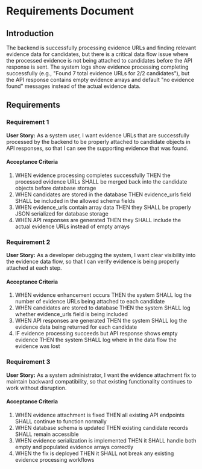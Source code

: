 # Requirements Document

## Introduction

The backend is successfully processing evidence URLs and finding relevant evidence data for candidates, but there is a critical data flow issue where the processed evidence is not being attached to candidates before the API response is sent. The system logs show evidence processing completing successfully (e.g., "Found 7 total evidence URLs for 2/2 candidates"), but the API response contains empty evidence arrays and default "no evidence found" messages instead of the actual evidence data.

## Requirements

### Requirement 1

**User Story:** As a system user, I want evidence URLs that are successfully processed by the backend to be properly attached to candidate objects in API responses, so that I can see the supporting evidence that was found.

#### Acceptance Criteria

1. WHEN evidence processing completes successfully THEN the processed evidence URLs SHALL be merged back into the candidate objects before database storage
2. WHEN candidates are stored in the database THEN evidence_urls field SHALL be included in the allowed schema fields
3. WHEN evidence_urls contain array data THEN they SHALL be properly JSON serialized for database storage
4. WHEN API responses are generated THEN they SHALL include the actual evidence URLs instead of empty arrays

### Requirement 2

**User Story:** As a developer debugging the system, I want clear visibility into the evidence data flow, so that I can verify evidence is being properly attached at each step.

#### Acceptance Criteria

1. WHEN evidence enhancement occurs THEN the system SHALL log the number of evidence URLs being attached to each candidate
2. WHEN candidates are stored to database THEN the system SHALL log whether evidence_urls field is being included
3. WHEN API responses are generated THEN the system SHALL log the evidence data being returned for each candidate
4. IF evidence processing succeeds but API response shows empty evidence THEN the system SHALL log where in the data flow the evidence was lost

### Requirement 3

**User Story:** As a system administrator, I want the evidence attachment fix to maintain backward compatibility, so that existing functionality continues to work without disruption.

#### Acceptance Criteria

1. WHEN evidence attachment is fixed THEN all existing API endpoints SHALL continue to function normally
2. WHEN database schema is updated THEN existing candidate records SHALL remain accessible
3. WHEN evidence serialization is implemented THEN it SHALL handle both empty and populated evidence arrays correctly
4. WHEN the fix is deployed THEN it SHALL not break any existing evidence processing workflows